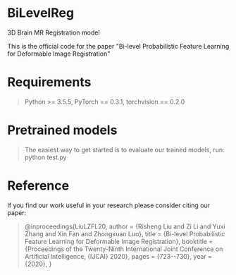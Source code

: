 # BiLevelReg
3D Brain MR Registration model

This is the official code for the paper "Bi-level Probabilistic Feature Learning for Deformable Image Registration"

# Requirements

> Python >= 3.5.5, PyTorch == 0.3.1, torchvision == 0.2.0


# Pretrained models

> The easiest way to get started is to evaluate our trained models, run: 
> python test.py

# Reference

If you find our work useful in your research please consider citing our paper:

> @inproceedings{LiuLZFL20,
  author    = {Risheng Liu and Zi Li and Yuxi Zhang and Xin Fan and Zhongxuan Luo},
  title     = {Bi-level Probabilistic Feature Learning for Deformable Image Registration},
  booktitle = {Proceedings of the Twenty-Ninth International Joint Conference on
               Artificial Intelligence, {IJCAI} 2020},
  pages     = {723--730},
  year      = {2020},
}
